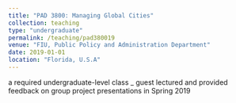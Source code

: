 ```yaml
---
title: "PAD 3800: Managing Global Cities"
collection: teaching
type: "undergraduate"
permalink: /teaching/pad380019
venue: "FIU, Public Policy and Administration Department"
date: 2019-01-01
location: "Florida, U.S.A"
---
```


a required undergraduate-level class _ guest lectured and provided
feedback on group project presentations in Spring 2019
